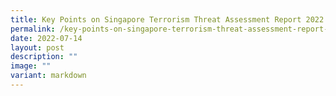 ```yaml
---
title: Key Points on Singapore Terrorism Threat Assessment Report 2022
permalink: /key-points-on-singapore-terrorism-threat-assessment-report-2022/
date: 2022-07-14
layout: post
description: ""
image: ""
variant: markdown
---
```

